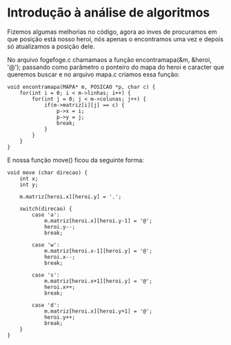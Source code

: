 # Introdução à análise de algoritmos

Fizemos algumas melhorias no código, agora ao inves de procuramos em que posição está nosso heroi, nós apenas o encontramos uma vez e depois só atualizamos a posição dele.

No arquivo fogefoge.c chamamaos a função encontramapa(&m, &heroi, '@'); passando como parâmetro o ponteiro do mapa do heroi e caracter que queremos buscar e no arquivo mapa.c criamos essa função:

    void encontramapa(MAPA* m, POSICAO *p, char c) {
        for(int i = 0; i < m->linhas; i++) {
            for(int j = 0; j < m->colunas; j++) {
                if(m->matriz[i][j] == c) {
                    p->x = i;
                    p->y = j;
                    break;
                }
            }
        }
    }

E nossa função move() ficou da seguinte forma:

    void move (char direcao) {
        int x;
        int y;

        m.matriz[heroi.x][heroi.y] = '.';

        switch(direcao) {
            case 'a':
                m.matriz[heroi.x][heroi.y-1] = '@';
                heroi.y--;
                break;

            case 'w':
                m.matriz[heroi.x-1][heroi.y] = '@';
                heroi.x--;
                break;

            case 's':
                m.matriz[heroi.x+1][heroi.y] = '@';
                heroi.x++;
                break;

            case 'd':
                m.matriz[heroi.x][heroi.y+1] = '@';
                heroi.y++;
                break;
        }
    }
